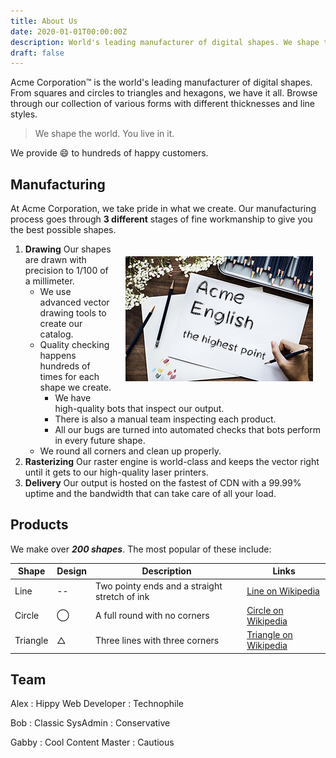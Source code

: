 ```yaml
---
title: About Us
date: 2020-01-01T00:00:00Z
description: World's leading manufacturer of digital shapes. We shape the world. You live in it.
draft: false
---
```


Acme Corporation&trade; is the world's leading manufacturer of digital shapes. From squares and circles to triangles and hexagons, we have it all. Browse through our collection of various forms with different thicknesses and line styles.

> We shape the world. You live in it.

We provide :smile: to hundreds of happy customers.

Manufacturing
--------------

At Acme Corporation, we take pride in what we create. Our manufacturing process goes through **3 different** stages of fine workmanship to give you the best possible shapes.

<img style="float:right; margin: 20px;" src="/image/draw.jpg">

1. **Drawing** Our shapes are drawn with precision to 1/100 of a millimeter.
    * We use advanced vector drawing tools to create our catalog.
    * Quality checking happens hundreds of times for each shape we create.
        * We have high-quality bots that inspect our output.
        * There is also a manual team inspecting each product.
        * All our bugs are turned into automated checks that bots perform in every future shape.
    * We round all corners and clean up properly.
2. **Rasterizing** Our raster engine is world-class and keeps the vector right until it gets to our high-quality laser printers.
3. **Delivery** Our output is hosted on the fastest of CDN with a 99.99% uptime and the bandwidth that can take care of all your load.

Products
---------

We make over ***200 shapes***. The most popular of these include:

Shape | Design | Description | Links
---   |  ---   |   ---       | ---
Line | -- | Two pointy ends and a straight stretch of ink | [Line on Wikipedia](https://en.wikipedia.org/wiki/Line_(geometry))
Circle  | &#8413; | A full round with no corners | [Circle on Wikipedia]
Triangle  | &#9651; | Three lines with three corners |  [Triangle on Wikipedia](https://en.wikipedia.org/wiki/Triangle)


[Circle on Wikipedia]: https://en.wikipedia.org/wiki/Circle

Team
-----

Alex
: Hippy Web Developer
: Technophile

Bob
: Classic SysAdmin
: Conservative

Gabby
: Cool Content Master
: Cautious

